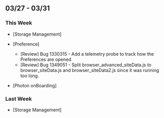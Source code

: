 ## 03/27 - 03/31 ##

### This Week ###
* [Storage Management]

* [Preference]
  - [Review] Bug 1330315 - Add a telemetry probe to track how the Preferences are opened
  - [Review] Bug 1349051 - Split browser_advanced_siteData.js to browser_siteData.js and browser_siteData2.js since it was running too long.

* [Photon onBoarding]

### Last Week ###
* [Storage Management]
